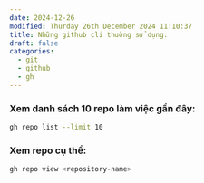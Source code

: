 ```yaml
---
date: 2024-12-26
modified: Thurday 26th December 2024 11:10:37
title: Những github cli thường sử dụng.
draft: false
categories:
  - git
  - github
  - gh
---
```


### Xem danh sách 10 repo làm việc gần đây:
```sh
gh repo list --limit 10
```

### Xem repo cụ thể:
```sh
gh repo view <repository-name>
```
